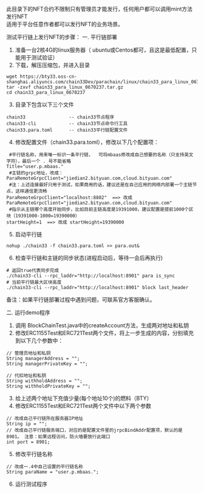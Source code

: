 此目录下的NFT合约不限制只有管理员才能发行，任何用户都可以调用mint方法发行NFT  
适用于平台任意作者都可以发行NFT的业务场景。  

测试平行链上发行NFT的步骤： 
一. 平行链部署  
1.  准备一台2核4G的linux服务器（ ubuntu或Centos都可，且这是最低配置，只能用于测试验证）
2.  下载，解压压缩包，并进入目录
```  
wget https://bty33.oss-cn-shanghai.aliyuncs.com/chain33Dev/parachain/linux/chain33_para_linux_0670237.tar.gz  
tar -zxvf chain33_para_linux_0670237.tar.gz  
cd chain33_para_linux_0670237  
```  
3. 目录下包含以下三个文件  
```  
chain33                -- chain33节点程序
chain33-cli            -- chain33节点命令行工具
chain33.para.toml      -- chain33平行链配置文件
```  
4. 修改配置文件（chain33.para.toml），修改以下几个配置项：  
```  
 #平行链名称，用来唯一标识一条平行链，  可将mbaas修改成自己想要的名称（只支持英文字符），最后一个 . 号不能省略
Title="user.p.mbaas."
 #主链的grpc地址，改成：ParaRemoteGrpcClient="jiedian2.bityuan.com,cloud.bityuan.com"
 #注：上述连接最好只用于测试，如果商用的话，建议还是在自己应用的网络内部署一个主链节点，这样通信更流畅
ParaRemoteGrpcClient="localhost:8802"  ==> 改成 ParaRemoteGrpcClient="jiedian2.bityuan.com,cloud.bityuan.com"
 #指示从主链哪个高度开始同步，比如目前主链高度是19391000，建议配置是提前1000个区块（19391000-1000=19390000）
startHeight=1  ==> 改成 startHeight=19390000
```  
5. 启动平行链
```  
nohup ./chain33 -f chain33.para.toml >> para.out&  
```  
6. 检查平行链和主链的同步状态(进程启动后，等待一会后再执行)  
```  
# 返回true代表同步完成
./chain33-cli --rpc_laddr="http://localhost:8901" para is_sync
# 当前平行链最大区块高度
./chain33-cli --rpc_laddr="http://localhost:8901" block last_header
```  

备注：如果平行链部署过程中遇到问题，可联系官方客服确认。  

二. 运行demo程序
1. 调用 BlockChainTest.java中的createAccount方法，生成两对地址和私钥
2. 修改ERC1155Test和ERC721Test两个文件，将上一步生成的内容，分别填充到以下几个参数中：
```  
// 管理员地址和私钥
String managerAddress = "";
String managerPrivateKey = "";
    
// 代扣地址和私钥
String withholdAddress = "";
String withholdPrivateKey = "";
```  
3. 给上述两个地址下充值少量(每个地址10个)的燃料（BTY）
4. 修改ERC1155Test和ERC721Test两个文件中以下两个参数
```  
// 改成自己平行链所在服务器IP地址
String ip = "";
// 改成自己平行链服务端口，对应的是配置文件里的jrpcBindAddr配置项，默认的是8901。 注意：如果远程访问，防火墙要放行此端口
int port = 8901;
```   
5. 修改平行链名称
```  
// 改成一.4中自己设置的平行链名称
String paraName = "user.p.mbaas.";
```   
6. 运行测试程序

